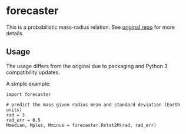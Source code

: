 forecaster
==========

This is a probabilistic mass-radius relation. See [original repo](https://github.com/chenjj2/forecaster) for more details.

Usage
-----

The usage differs from the original due to packaging and Python 3 compatibility updates.

A simple example:

	import forecaster
 
	# predict the mass given radius mean and standard deviation (Earth units)
	rad = 3
	rad_err = 0.5
	Mmedian, Mplus, Mminus = forecaster.Rstat2M(rad, rad_err)
